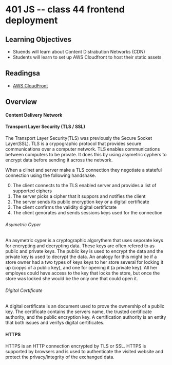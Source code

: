 # 401 JS -- class 44 frontend deployment

## Learning Objectives
* Stuends will learn about Content Distrabution Networks (CDN)
* Students will learn to set up AWS Cloudfront to host their static assets

## Readingsa
* [AWS CloudFront](https://aws.amazon.com/cloudfront/)

## Overview
#### Content Delivery Network
#### Transport Layer Security (TLS / SSL)
The Transport Layer Security(TLS) was previously the Secure Socket Layer(SSL). TLS is a crypographic protocol that provides secure communications over a computer network. TLS enables communications between computers to be private. It does this by using asymetric cyphers to encrypt data before sending it across the network.

When a clinet and server make a TLS connection they negotiate a stateful connection using the following handshake. 
 
0. The client connects to the TLS enabled server and provides a list of supported ciphers
0. The server picks a cipher that it suppors and notifies the client
0. The server sends its public encryption key or a digital certificate
0. The client confirms the validity digital certifictate
0. The client genorates and sends sessions keys used for the connection

###### Asymetric Cyper
An asymetric cyper is a cryptographic algorythem that uses seporate keys for encrypting and decrypting data. These keys are often refered to as public and private keys. The public key is used to encrypt the data and the private key is used to decrypt the data. An analogy for this might be if a store owner had a two types of keys keys to her store several for locking it up (copys of a public key), and one for opening it (a private key). All her employes could have access to the key that locks the store, but once the store was locked she would be the only one that could open it.

###### Digital Certificate
A digital certificate is an document used to prove the ownership of a public key. The certificate contains the servers name,  the trusted certificate authority, and the public encryption key. A certification authority is an entity that both issues and verifys digital certificates.

#### HTTPS
HTTPS is an HTTP connection encrypted by TLS or SSL. HTTPS is supported by browsers and is used to authenticate the visited website and protect the privacy/integrity of the exchanged data.

